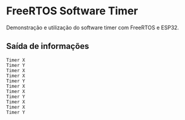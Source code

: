 # FreeRTOS Software Timer
Demonstração e utilização do software timer com FreeRTOS e ESP32.

## Saída de informações
```
Timer X
Timer Y
Timer X
Timer X
Timer Y
Timer X
Timer X
Timer Y
Timer X
Timer X
Timer Y
```